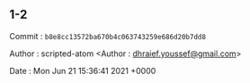 ## 1-2 

 Commit : `b8e8cc13572ba670b4c063743259e686d20b7dd8`

 Author : scripted-atom <Author : dhraief.youssef@gmail.com> 

 Date 	: Mon Jun 21 15:36:41 2021 +0000 

